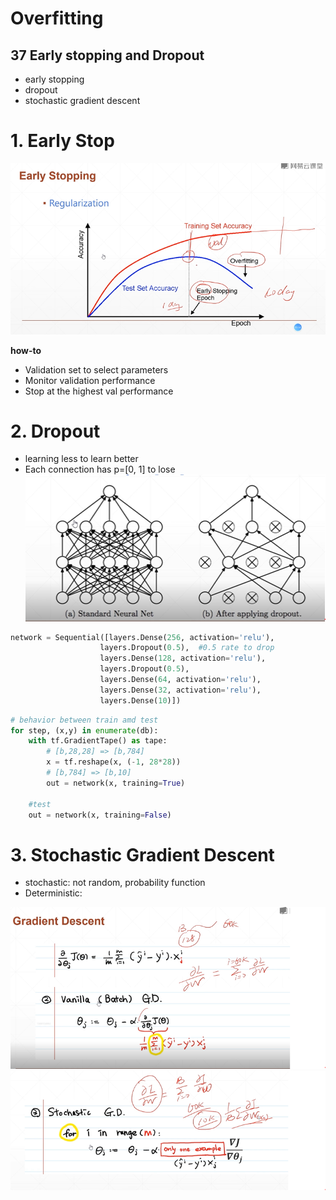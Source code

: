 # Overfitting
## 37 Early stopping and Dropout

* early stopping
* dropout
* stochastic gradient descent

# 1. Early Stop
![](earlyStop.png)

**how-to**
* Validation set to select parameters  
* Monitor validation performance  
* Stop at the highest val performance

# 2. Dropout  

* learning less to learn better  
* Each connection has p=[0, 1] to lose    
![](dropout.png)

```py
network = Sequential([layers.Dense(256, activation='relu'),
                    layers.Dropout(0.5),  #0.5 rate to drop
                    layers.Dense(128, activation='relu'),
                    layers.Dropout(0.5),
                    layers.Dense(64, activation='relu'),
                    layers.Dense(32, activation='relu'),
                    layers.Dense(10)])
```

```py
# behavior between train amd test
for step, (x,y) in enumerate(db):
    with tf.GradientTape() as tape:
        # [b,28,28] => [b,784]
        x = tf.reshape(x, (-1, 28*28))
        # [b,784] => [b,10]
        out = network(x, training=True)
    
    #test
    out = network(x, training=False)

```

# 3. Stochastic Gradient Descent
* stochastic: not random, probability function
* Deterministic:   

![](gradient.png)
![](gradient1.png)



